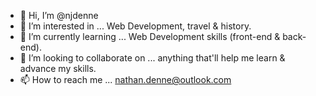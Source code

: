 - 👋 Hi, I’m @njdenne
- 👀 I’m interested in ... Web Development, travel & history.
- 🌱 I’m currently learning ... Web Development skills (front-end & back-end). 
- 💞️ I’m looking to collaborate on ... anything that'll help me learn & advance my skills. 
- 📫 How to reach me ... nathan.denne@outlook.com

<!---
njdenne/njdenne is a ✨ special ✨ repository because its `README.md` (this file) appears on your GitHub profile.
You can click the Preview link to take a look at your changes.
--->
